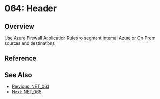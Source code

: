 ﻿# 064: Header
## Overview
Use Azure Firewall  Application Rules to segment internal Azure or On-Prem sources and destinations

## Reference


## See Also
- [Previous: NET_063](NET_063.md)
- [Next: NET_065](NET_065.md)
